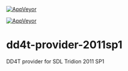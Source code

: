 [![AppVeyor](https://ci.appveyor.com/api/projects/status/github/dd4t/DD4T.Providers.SDLTridion2011sp1?branch=master&svg=true&passingText=master)](https://ci.appveyor.com/project/DD4T/dd4t-providers-sdltridion2011sp1)

[![AppVeyor](https://ci.appveyor.com/api/projects/status/github/dd4t/DD4T.Providers.SDLTridion2011sp1?branch=develop&svg=true&passingText=develop)](https://ci.appveyor.com/project/DD4T/dd4t-providers-sdltridion2011sp1)


# dd4t-provider-2011sp1
DD4T provider for SDL Tridion 2011 SP1
